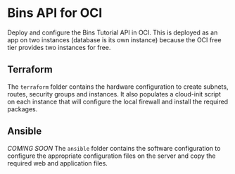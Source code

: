 # Bins API for OCI

Deploy and configure the Bins Tutorial API in OCI. This is deployed as an app on two instances (database is its own instance) because the OCI free tier provides two instances for free.

## Terraform

The `terraform` folder contains the hardware configuration to create subnets, routes, security groups and instances. It also populates a cloud-init script on each instance that will configure the local firewall and install the required packages.

## Ansible

*COMING SOON* The `ansible` folder contains the software configuration to configure the appropriate configuration files on the server and copy the required web and application files.